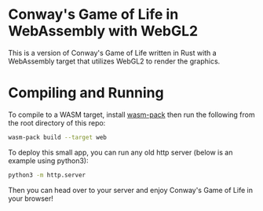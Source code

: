 # Conway's Game of Life in WebAssembly with WebGL2
This is a version of Conway's Game of Life written in Rust with a WebAssembly target that utilizes WebGL2 to render the graphics.

# Compiling and Running
To compile to a WASM target, install [wasm-pack](https://github.com/rustwasm/wasm-pack) then run the following from the root directory of this repo:
```sh
wasm-pack build --target web
```
To deploy this small app, you can run any old http server (below is an example using python3):
```sh
python3 -m http.server
```
Then you can head over to your server and enjoy Conway's Game of Life in your browser!
